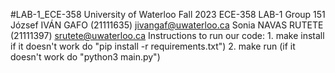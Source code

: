 #LAB-1_ECE-358
University of Waterloo Fall 2023 ECE-358 LAB-1  Group 151
József IVÁN GAFO (21111635) jivangaf@uwaterloo.ca
Sonia NAVAS RUTETE (21111397) srutete@uwaterloo.ca
Instructions to run our code:
    1. make install if it doesn't work do "pip install -r requirements.txt")
    2. make run (if it doesn't work do "python3 main.py") 
